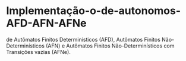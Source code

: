 # Implementação-o-de-autonomos-AFD-AFN-AFNe
 de Autômatos Finitos Determinísticos (AFD), Autômatos Finitos Não-Determinísticos (AFN) e Autômatos Finitos Não-Determinísticos com Transições vazias (AFNe).

